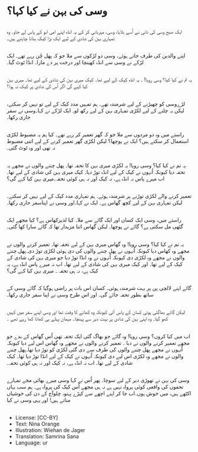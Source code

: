 # وسی کی بہن نے کیا کہا؟

##
ایک صبح وسی کی نانی نے اُسے بلایا، وسی، مہربانی کر کے یہ انڈہ اپنے امی ابو کے پاس لے جاو۔ وہ تمہاری بہن کی شادی کے لیے ایک بڑا کیک بنانا چاہتے ہیں۔

##
اپنے والدین کی طرف جاتے ہوئے، وسی دو لڑکوں سے ملا جو کہ پھل چُن رہے تھے۔ ایک لڑکے نے وسی سے انڈہ کھینچا اور درخت پر دے مارا۔ انڈا ٹوٹ گیا۔

##
یہ تم نے کیا کیا؟ وسی رویا! ۔ یہ انڈہ کیک کے لیے تھا۔ کیک میری بہن کی شادی کے لیے تھا۔ میری بہن کیا کہے گی اگر اُس کی شادی پر کیک نہ ہوا؟

##
لڑےوسی کو چھیڑنے کے لیے شرمندہ تھے۔ ہم تمہیں مدد کیک کے لیے تو نہیں کر سکتے، لیکن یہ چلنے کے لیے لکڑی تمہاری بہن کے لیے رکھ لو۔ ایک لڑکے نے کہا۔وسی نے سفر جاری رکھا۔

##
راستے میں وہ دو مردوں سے ملا جو کہ گھر تعمیر کر رہے تھے۔ کیا ہم یہ مضبوط لکڑی استعمال کر سکتے ہیں؟ ایک نے پوچھا؟ لیکن لکڑی گھر تعمیر کرنے کے لیے اتنی مضبوط نہ تھی اور وہ ٹوٹ گئی۔

##
یہ تم نے کیا کیا؟ وسی رویا! یہ لکڑی میری بہن کا تحفہ تھا۔ پھل چننے والوں نے مجھے یہ تحفہ دیا کیونکہ اُنہوں نے کیک کے لیے انڈہ توڑ دیا۔ کیک میری بہن کی شادی کے لیے تھا۔ اب میرے پاس نہ انڈہ ہے، نہ کیک اور نہ ہی کوئی تحفہ۔میری بہن کیا کہے گی؟

##
تعمیر کرنے والے لکڑی توڑنے پر شرمندہ ہوئے۔ ہم تمہاری مدد کیک کے لیے نہیں کر سکتے۔ لیکن تمہاری بہن کے لیے کچھ گھاس ہے۔ ایک نے کہا۔اور وسی نے اپناسفر جاری رکھا۔

##
راستے میں، وسی ایک کسان اور ایک گائے سے ملا۔ کیا لذیزکھاس ہے؟ کیا مجھے ایک گٹھی مل سکتی ہے؟ گائے نے پوچھا۔ لیکن گھاس اتنا مزیدار تھا کہ گائے سارا کھا گئی۔

##
یہ تم نے کیا کیا؟ وسی رویا! وہ گھاس میری بہن کے لیے تحفہ تھا۔ تعمیر کرنے والوں نے مجھے وہ کھاس دیا کیونکہ اُنہوں نے پھل چننے والوں کی دی ہوئی لکڑی توڑ دی۔پھل چننے والوں نے مجھے وہ لکڑی دی کیونکہ اُنہوں نے وہ انڈا توڑ دیا جو میری بہن کی شادی کے کیک کے لیے تھا۔ اور کیک میری بہن کی شادی کے لیے تھا۔ اب نہ میرے پاس انڈہ ہے، یہ کیک ہے، نہ ہی تحفہ ۔ میری بہن کیا کہے گی؟

##
گائے اپنے لالچی پن پر بہت شرمندہ ہوئی۔ کسان اس بات پر راضی ہوگیا کہ گائے وسی کے ساتھ بطور تحفہ جائے گی۔ اور اس طرح وسی نے اپنا سفر جاری رکھا۔

##
لیکن گائے بھاگتی ہوئی کسان کے پاس آئی کیونکہ وہ کھانے کا وقت تھا اور وسی اپنے سفر میں کہیں کھو گیا۔ وہ اپنی بہن کی شادی پر بہت دیر سے پہنچا۔ مہمان پہلے ہی کھانا کھا رہے تھے ۔

##
اب میں کیا کروں؟ وسی رویا! وہ گائے جو بھاگ گئی ایک تحفہ تھی اُس گھاس کے بدے جو مجھے تعمیر کرنے والوں نے دیا ۔ تعمیر کرنے والوں نے مجھے وہ گھاس اس لیے دیا کیونکہ اُنہوں نے مجھے  پھل چننے والوں کی طرف سے دی گئی لکڑی کو توڑ دیا تھا۔پھل چننے والوں نے مجھے وہ لکڑی اس لیے دی کیونکہ اُنہوں نے کیک کے لیے انڈا توڑ دیا تھا۔ کیک شادی کے لیے تھا۔ اب نہ انڈہ ہے، نہ کیک اور نہ ہی کوئی تحفہ۔

##
وسی کی بہن نے تھوڑی دیر کے لیے سوچا۔ پھر اُس نے کہا وسی میرے بھائی مجے تمہارے تحفوں کی واقعی کوئی پرواہ نہیں ہے نہ ہی مجھے اُس کیک کی پرواہ ہے۔ ہم سب یہاں اکٹھے ہیں، میں خوش ہوں۔اب جا کر اپنے اچھے سے کپڑے پہنو، چلوآج کے دن کی خوشیاں مناتے ہیں! اور یہی وسی نے کیا

##
* License: [CC-BY]
* Text: Nina Orange
* Illustration: Wiehan de Jager
* Translation: Samrina Sana
* Language: ur
